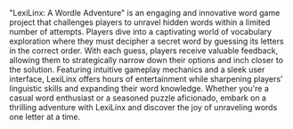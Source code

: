 "LexiLinx: A Wordle Adventure" is an engaging and innovative word game project that challenges players to unravel hidden words within a limited number of attempts. Players dive into a captivating world of vocabulary exploration where they must decipher a secret word by guessing its letters in the correct order. With each guess, players receive valuable feedback, allowing them to strategically narrow down their options and inch closer to the solution. Featuring intuitive gameplay mechanics and a sleek user interface, LexiLinx offers hours of entertainment while sharpening players' linguistic skills and expanding their word knowledge. Whether you're a casual word enthusiast or a seasoned puzzle aficionado, embark on a thrilling adventure with LexiLinx and discover the joy of unraveling words one letter at a time.






